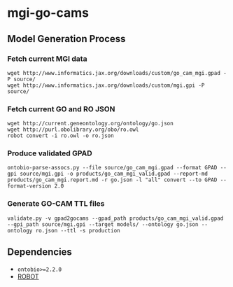 # mgi-go-cams

## Model Generation Process

### Fetch current MGI data
```
wget http://www.informatics.jax.org/downloads/custom/go_cam_mgi.gpad -P source/
wget http://www.informatics.jax.org/downloads/custom/mgi.gpi -P source/
```
### Fetch current GO and RO JSON
```
wget http://current.geneontology.org/ontology/go.json
wget http://purl.obolibrary.org/obo/ro.owl
robot convert -i ro.owl -o ro.json
```
### Produce validated GPAD
```
ontobio-parse-assocs.py --file source/go_cam_mgi.gpad --format GPAD --gpi source/mgi.gpi -o products/go_cam_mgi_valid.gpad --report-md products/go_cam_mgi.report.md -r go.json -l "all" convert --to GPAD --format-version 2.0
```
### Generate GO-CAM TTL files
```
validate.py -v gpad2gocams --gpad_path products/go_cam_mgi_valid.gpad --gpi_path source/mgi.gpi --target models/ --ontology go.json --ontology ro.json --ttl -s production
```
## Dependencies
* `ontobio>=2.2.0`
* [ROBOT](http://robot.obolibrary.org/)
